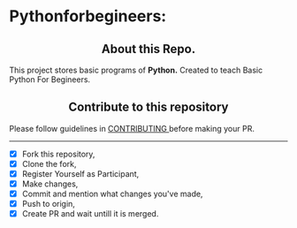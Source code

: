 
# Pythonforbegineers:
<h2 align="center" markdown="1"> About this Repo.</h2>
This project stores basic programs of <b>Python.</b> Created to teach Basic Python For Begineers.

 <h2 align="center" markdown="1">Contribute to this repository</h2>
Please follow guidelines in <a href="./CONTRIBUTING.md">CONTRIBUTING </a>before making your PR.

---
- [x] Fork this repository,
- [x] Clone the fork,
- [x] Register Yourself as Participant,
- [x] Make changes,
- [x] Commit and mention what changes you've made,
- [x] Push to origin,
- [x] Create PR and wait untill it is merged.

